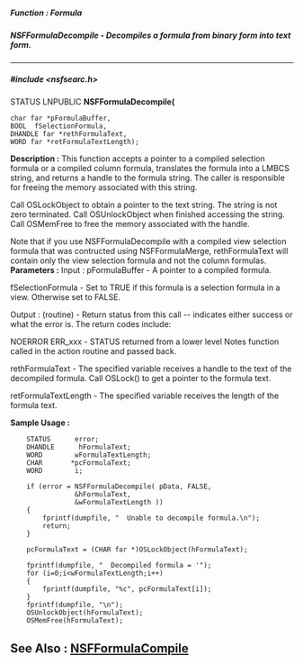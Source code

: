 ##### Function : Formula
##### NSFFormulaDecompile - Decompiles a formula from binary form into text form.
---
##### #include <nsfsearc.h>
STATUS LNPUBLIC **NSFFormulaDecompile(**

	char far *pFormulaBuffer,
	BOOL  fSelectionFormula,
	DHANDLE far *rethFormulaText,
	WORD far *retFormulaTextLength);
**Description :**
This function accepts a pointer to a compiled selection formula or a compiled 
column formula, translates the formula into a LMBCS string, and returns a 
handle to the formula string.  The caller is responsible for freeing the memory 
associated with this string.

Call OSLockObject to obtain a pointer to the text string.  The string is not 
zero terminated.  Call OSUnlockObject when finished accessing the string.  Call 
OSMemFree to free the memory associated with the handle.

Note that if you use NSFFormulaDecompile with a compiled view selection formula 
that was contructed using NSFFormulaMerge, rethFormulaText will contain only 
the view selection formula and not the column formulas.
**Parameters :**
Input :
pFormulaBuffer  -  A pointer to a compiled formula.

fSelectionFormula  -  Set to TRUE if this formula is a selection formula in a view.  Otherwise set to FALSE.

Output :
(routine)  -  Return status from this call -- indicates either success or what the error is. The return codes include:

NOERROR
ERR_xxx - STATUS returned from a lower level Notes function called in the action routine and passed back.


rethFormulaText  -  The specified variable receives a handle to the text of the decompiled formula.  Call OSLock() to get a pointer to the formula text.

retFormulaTextLength  -  The specified variable receives the length of the formula text.

**Sample Usage :**
```
    STATUS      error;
    DHANDLE      hFormulaText;
    WORD        wFormulaTextLength;
    CHAR       *pcFormulaText;
    WORD        i;

    if (error = NSFFormulaDecompile( pData, FALSE, 
                &hFormulaText, 
                &wFormulaTextLength ))
    {
        fprintf(dumpfile, "  Unable to decompile formula.\n");
        return;
    }

    pcFormulaText = (CHAR far *)OSLockObject(hFormulaText);

    fprintf(dumpfile, "  Decompiled formula = '");
    for (i=0;i<wFormulaTextLength;i++) 
    {
        fprintf(dumpfile, "%c", pcFormulaText[i]);
    }
    fprintf(dumpfile, "\n");
    OSUnlockObject(hFormulaText);
    OSMemFree(hFormulaText);

```
**See Also :**
[NSFFormulaCompile](D:/md_files/NSFFormulaCompile.md)
---
